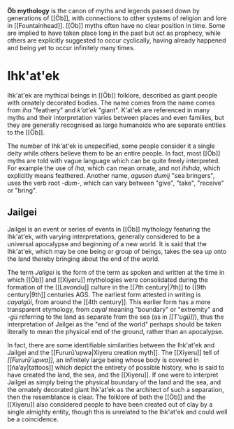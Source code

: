 **Öb mythology** is the canon of myths and legends passed down by generations of [[Öb]], with connections to other systems of religion and lore in [[Fountainhead]]. [[Öb]] myths often have no clear position in time. Some are implied to have taken place long in the past but act as prophecy, while others are explicitly suggested to occur cyclically, having already happened and being yet to occur infinitely many times.
# Ihk'at'ek
Ihk'at'ek are mythical beings in [[Öb]] folklore, described as giant people with ornately decorated bodies. The name comes from the name comes from *iha* "feathery" and *k'at'ek* "giant". K'at'ek are referenced in many myths and their interpretation varies between places and even families, but they are generally recognised as large humanoids who are separate entities to the [[Öb]].

The number of Ihk'at'ek is unspecified, some people consider it a single deity while others believe them to be an entire people. In fact, most [[Öb]] myths are told with vague language which can be quite freely interpreted. For example the use of *iha*, which can mean ornate, and not *ihihda*, which explicitly means feathered. Another name, *aguson dumij* "sea bringers", uses the verb root *-dum-*, which can vary between "give", "take", "receive" or "bring".
## Jailgei
Jailgei is an event or series of events in [[Öb]] mythology featuring the Ihk'at'ek, with varying interpretations, generally considered to be a universal apocalypse and beginning of a new world. It is said that the Ihk'at'ek, which may be one being or group of beings, takes the sea up onto the land thereby bringing about the end of the world.

The term *Jailgei* is the form of the term as spoken and written at the time in which [[Öb]] and [[Xiyeru]] mythologies were consolidated during the formation of the [[Lavondu]] culture in the [[7th century|7th]] to [[9th century|9th]] centuries AGS. The earliest form attested in writing is *cayalgüi*, from around the [[4th century]]. This earlier form has a more transparent etymology, from *cayal* meaning "boundary" or "extremity" and *-gü* referring to the land as separate from the sea (as in *[[T'ugü]]*), thus the interpretation of Jailgei as the "end of the world" perhaps should be taken literally to mean the physical end of the ground, rather than an apocalypse.

In fact, there are some identifiable similarities between the Ihk'at'ek and Jailgei and the [[Fururūʼupwa|Xiyeru creation myth]]. The [[Xiyeru]] tell of *[[Fururūʼupwa]]*, an infinitely large being whose body is covered in [[ńaʼay|tattoos]] which depict the entirety of possible history, who is said to have created the land, the sea, and the [[Xiyeru]]. If one were to interpret Jailgei as simply being the physical boundary of the land and the sea, and the ornately decorated giant Ihk'at'ek as the architect of such a separation, then the resemblance is clear. The folklore of both the [[Öb]] and the [[Xiyeru]] also considered people to have been created out of clay by a single almighty entity, though this is unrelated to the Ihk'at'ek and could well be a coincidence.